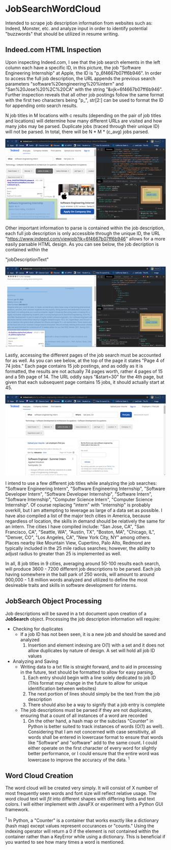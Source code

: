# JobSearchWordCloud
  Intended to scrape job description information from websites such as: Indeed, Monster, etc. and analyze input in order to identify potential "buzzwords" that should be utilized in resume writing.

 ## Indeed.com HTML Inspection
  Upon inspecting Indeed.com, I see that the job search elements in the left column each have a specific ID, in this picture, the job "Software Engineering Internship" at Apple, the ID is "p_6f4667b07ff6b946". In order to access the full job description, the URL appends the previous search parameters "software%20engineering%20%intern" and "San%20Jose%20%2C%20CA" with the string "&vjk=6f4667b07ff6b946". Further inspection reveals that all other job postings follow the same format with the first two characters being "p_", str[2:] can be used to format the ID for appending onto search results.

  N job titles in M locations with c results (depending on the pair of job titles and locations) will determine how many different URLs are visited and how many jobs may be parsed. Duplicate jobs (traced through their unique ID) will not be parsed. In total, there will be N * M * (c_avg) jobs parsed.

![Alt Text](/jobsearch/IndeedJSHTML2.png?raw=true)

  Other important information to parse is contained within the job description, each full job description is only accessible through the unique ID, the URL "https://www.indeed.com/viewjob?jk=6f4667b07ff6b946" allows for a more easily parsable HTML design. As you can see below, the job decription is contained within the <div> "jobDescriptionText"

![Alt Text](/jobsearch/IndeedJSHTML3.png?raw=true)

  Lastly, accessing the different pages of the job search must be accounted for as well. As you can see below, at the top of the page it states "Page 4 of 74 jobs." Each page contains 15 job postings, and as oddly as it is formatted, the results are not actually 74 pages worth, rather 4 pages of 15 and a 5th page of 14. The URL oddly says "&start=30" for the 4th page, but given that each subsequent page contains 15 jobs, it should actually start at 45.

![Alt Text](/jobsearch/IndeedJSHTML1.png?raw=true)

  I intend to use a few different job titles while analyzing the job searches: "Software Engineering Intern", "Software Engineering Internship", "Software Developer Intern", "Software Developer Internship", "Software Intern", "Software Internship", "Computer Science Intern", "Computer Science Internship". Of course replacing "intern" with "internship" is probably overkill, but I am attempting to leverage as large of a data set as possible. I have also compiled a list of the major tech cities in America, because regardless of location, the skills in demand should be relatively the same for an intern. The cities I have compiled include: "San Jose, CA", "San Francisco, CA", "Seattle, WA", "Austin, TX", "Boston, MA", "Chicago, IL", "Denver, CO", "Los Angeles, CA", "New York City, NY" among others. Places nearby like Mountain View, Cupertino, Palo Alto, Redmond are typically included in the 25 mile radius searches; however, the ability to adjust radius to greater than 25 is implemented as well.

  In all, 8 job titles in 9 cities, averaging around 50-100 results each search, will produce 3600 - 7200 different job descriptions to be parsed. Each job having somewhere in the ball park of 250 words, will amount to around 900,000 - 1.8 million words analyzed and utilized to define the most desireable traits and skills in software development for interns.

## JobSearch Object Processing
  Job descriptions will be saved in a txt document upon creation of a **JobSearch** object. Processing the job description information will require:
  - Checking for duplicates
      - If a job ID has not been seen, it is a new job and should be saved and analyzed
          1. Insertion and element indexing are O(1) with a set and it does not allow duplicates by nature of design. A set will hold all job ID values
  - Analyzing and Saving
      - Writing data to a txt file is straight forward, and to aid in processing in the future, text should be formatted to allow for easy parsing.
          1. Each entry should begin with a line solely dedicated to job ID (This format may change in the future to allow for unique identification between websites)
          2. The next portion of lines should simply be the text from the job description
          3. There should also be a way to signify that a job entry is complete
      - The job descriptions must be parsed if they are not duplicates, ensuring that a count of all instances of a word are recorded
          1. On the other hand, a hash map or the subclass "Counter" in Python is better suited to track instances of words (O(1) as well). Considering that I am not concerned with case sensitivity, all words shall be entered in lowercase format to ensure that words like "Software" and "software" add to the same count. I could either operate on the first character of every word for slightly better performance, or I could ensure that the entire word was lowercase to improve the accuracy of the data. <sup>1</sup>

## Word Cloud Creation
  The word cloud will be created very simply. It will consist of X number of most frequently seen words and font size will reflect relative usage. The word cloud text will *fit* into different shapes with differing fonts and text colors. I will either implement with JavaFX or experiment with a Python GUI framework.

<sup>1</sup> In Python, a "Counter" is a container that works exactly like a dictionary (hash map) except values represent occurances or "counts." Using the indexing operator will return a 0 if the element is not contained within the container rather than a KeyError while using a dictionary. This is beneficial if you wanted to see how many times a word is mentioned.
